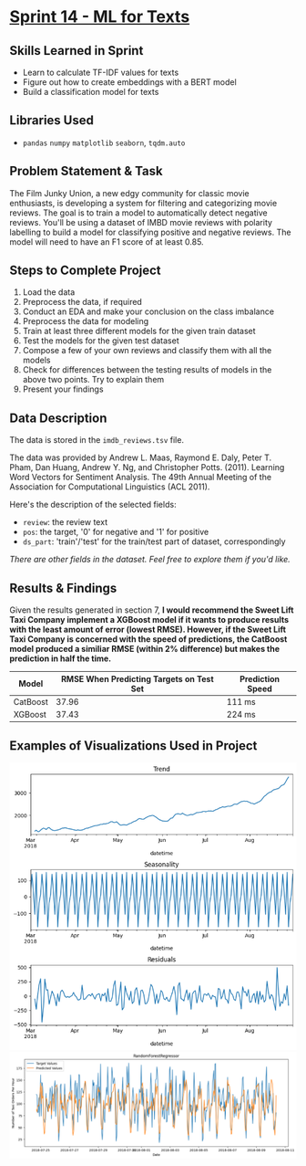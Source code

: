 # [Sprint 14 - ML for Texts](https://github.com/brandon-levan/TripleTen-Data-Science-Projects/blob/main/Sprint%2014%20-%20ML%20for%20Texts/Sprint_14_Project.ipynb)

## Skills Learned in Sprint 
- Learn to calculate TF-IDF values for texts
- Figure out how to create embeddings with a BERT model
- Build a classification model for texts

## Libraries Used
 - `pandas` `numpy` `matplotlib` `seaborn`, `tqdm.auto`

## Problem Statement & Task

The Film Junky Union, a new edgy community for classic movie enthusiasts, is developing a system for filtering and categorizing movie reviews. The goal is to train a model to automatically detect negative reviews. You'll be using a dataset of IMBD movie reviews with polarity labelling to build a model for classifying positive and negative reviews. The model will need to have an F1 score of at least 0.85.
 
## Steps to Complete Project
1. Load the data
2. Preprocess the data, if required
3. Conduct an EDA and make your conclusion on the class imbalance
4. Preprocess the data for modeling
5. Train at least three different models for the given train dataset
6. Test the models for the given test dataset
7. Compose a few of your own reviews and classify them with all the models
8. Check for differences between the testing results of models in the above two points. Try to explain them
9. Present your findings
   
## Data Description

The data is stored in the `imdb_reviews.tsv` file. 

The data was provided by Andrew L. Maas, Raymond E. Daly, Peter T. Pham, Dan Huang, Andrew Y. Ng, and Christopher Potts. (2011). Learning Word Vectors for Sentiment Analysis. The 49th Annual Meeting of the Association for Computational Linguistics (ACL 2011).

Here's the description of the selected fields:

 - `review`: the review text
 - `pos`: the target, '0' for negative and '1' for positive
 - `ds_part`: 'train'/'test' for the train/test part of dataset, correspondingly
 
*There are other fields in the dataset. Feel free to explore them if you'd like.*
  
## Results & Findings
Given the results generated in section 7, **I would recommend the Sweet Lift Taxi Company implement a XGBoost model if it wants to produce results with the least amount of error (lowest RMSE). However, if the Sweet Lift Taxi Company is concerned with the speed of predictions, the CatBoost model produced a similiar RMSE (within 2% difference) but makes the prediction in half the time.**

| Model    | RMSE When Predicting Targets on Test Set | Prediction Speed |
|----------|------------------------------------------|------------------|
| CatBoost | 37.96                                    | 111 ms           |
| XGBoost  | 37.43                                    | 224 ms           |


## Examples of Visualizations Used in Project
![alt text](https://github.com/brandon-levan/TripleTen-Data-Science-Projects/blob/main/Sprint%2013%20-%20Time%20Series/Assets/seasonal_decompose.png)
![alt text](https://github.com/brandon-levan/TripleTen-Data-Science-Projects/blob/main/Sprint%2013%20-%20Time%20Series/Assets/randomforrest_predictions.png)

